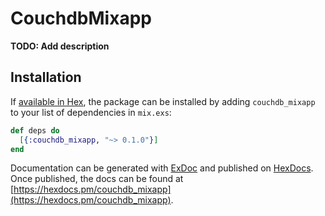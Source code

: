 # CouchdbMixapp

**TODO: Add description**

## Installation

If [available in Hex](https://hex.pm/docs/publish), the package can be installed
by adding `couchdb_mixapp` to your list of dependencies in `mix.exs`:

```elixir
def deps do
  [{:couchdb_mixapp, "~> 0.1.0"}]
end
```

Documentation can be generated with [ExDoc](https://github.com/elixir-lang/ex_doc)
and published on [HexDocs](https://hexdocs.pm). Once published, the docs can
be found at [https://hexdocs.pm/couchdb_mixapp](https://hexdocs.pm/couchdb_mixapp).


